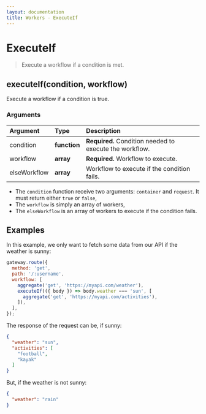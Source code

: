 ```yaml
---
layout: documentation
title: Workers - ExecuteIf
---
```


# ExecuteIf

> Execute a workflow if a condition is met.

## executeIf(condition, workflow)

Execute a workflow if a condition is true.

### Arguments

| Argument     | Type         | Description                                             |
| :----------- | :----------- | :------------------------------------------------------ |
| condition    | **function** | **Required.** Condition needed to execute the workflow. |
| workflow     | **array**    | **Required.** Workflow to execute.                      |
| elseWorkflow | **array**    | Workflow to execute if the condition fails.             |

 - The `condition` function receive two arguments: `container` and `request`. It must return either
   `true` or `false`,
 - The `workflow` is simply an array of workers,
 - The `elseWorkflow` is an array of workers to execute if the condition fails.

## Examples

In this example, we only want to fetch some data from our API if the weather is sunny:

```js
gateway.route({
  method: 'get',
  path: '/:username',
  workflow: [
    aggregate('get', 'https://myapi.com/weather'),
    executeIf(({ body }) => body.weather === 'sun', [
      aggregate('get', 'https://myapi.com/activities'),
    ]),
  ],
});
```

The response of the request can be, if sunny:

```json
{
  "weather": "sun",
  "activities": [
    "football",
    "kayak"
  ]
}
```

But, if the weather is not sunny:

```json
{
  "weather": "rain"
}
```

